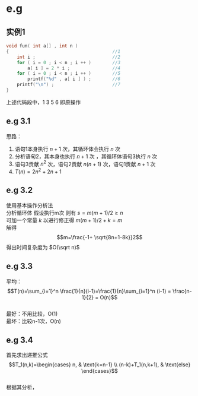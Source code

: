 # e.g

## 实例1

```cpp
void fun( int a[] , int n )
{                                       //1
    int i ;                             //2
    for ( i = 0 ; i < n ; i ++ )        //3
        a[ i ] = 2 * i ;                //4
    for ( i = 0 ; i < n ; i ++ )        //5
        printf("%d" , a[ i ] ) ;        //6
    printf("\n") ;                      //7
}
```

上述代码段中，1 3 5 6 即原操作

## e.g 3.1

思路：  

1. 语句1本身执行 $n+1$ 次，其循环体会执行 $n$ 次
2. 分析语句2，其本身也执行 $n+1$ 次 ，其循环体语句3执行 $n$ 次
3. 语句3贡献 $n^2$ 次，语句2贡献 $n(n+1)$ 次，语句1贡献 $n+1$ 次
4. $T(n) = 2n^2 + 2n + 1$

## e.g 3.2

使用基本操作分析法  
分析循环体 假设执行m次 则有 $s=m(m+1)/2 \ge n$  
可加一个常量 $k$ 以进行修正得 $m(m+1)/2+k=m$  
解得  
$$m=\frac{-1+ \sqrt{8n+1-8k}}2$$
得出时间复杂度为 $O(\sqrt n)$  

## e.g 3.3

平均：  
$$T(n)=\sum_{i=1}^n \frac{1}{n}(i-1)=\frac{1}{n}\sum_{i=1}^n (i-1) = \frac{n-1}{2} = O(n)$$  
最好：不用比较，O(1)  
最坏：比较n-1次，O(n)  

## e.g 3.4

首先求出递推公式  
$$T_1(n,k)=\begin{cases}
        n, & \text{k=n-1} \\
        (n-k)+T_1(n,k+1), & \text{else}
        \end{cases}$$  
根据其分析，